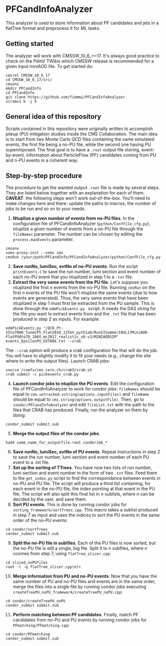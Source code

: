 # PFCandInfoAnalyzer
This analyzer is used to store information about PF candidates and jets in a flatTree format and preprocess it for ML tasks.

## Getting started
The analyzer will work with CMSSW_10_6_>=17. It's always good practice to check on the PdmV TWikis which CMSSW release is recommended for a given input miniAOD file. To get started do:

```shell
cmsrel CMSSW_10_6_17
cd CMSSW_10_6_17/src/
cmsenv
mkdir PFCandInfo
cd PFCandInfo
git clone https://github.com/fiemmi/PFCandInfoAnalyzer
scramv1 b -j 5
```
## General idea of this repository
Scripts contained in this repository were originally written to accomplish pileup (PU) mitigation studies inside the CMS Collaboration. The main idea is to start from two Monte Carlo QCD files containing the same simulated events, the first file being a no-PU file, while the second one having PU superimposed. The final goal is to have a `.root` output file storing, event-by-event, information about ParticleFlow (PF) candidates coming from PU and n-PU events in a coherent way.

## Step-by-step procedure
The procedure to get the wanted output `.root` file is made by several steps. They are listed below together with an explanation for each of them.
**CAVEAT**: the following steps won't work out-of-the-box. You'll need to make changes here and there: update the paths to macros, the number of jobs to be run and so on to your needs.

1. **Ntuplize a given number of events from no-PU files**. In the configuration file of PFCandInfoAnalyzer (`python/ConfFile_cfg.py`), ntuplize a given number of events from a no-PU file through the `fileNames` parameter. The number can be chosen by editing the `process.maxEvents` parameter.
```
cmsenv
voms-proxy-init --voms cms
cmsRun /your/path/PFCandInfo/PFCandInfoAnalyzer/python/ConfFile_cfg.py
```
2. **Save runNo, lumiSec, evtNo of no-PU events**. Run the script `printEvents.C` to save the run number, lumi section and event number of each no-PU event that you ntuplized in step 1 to a `.txt` file. 
3. **Extract the very same events from the PU file**. Let's suppose you ntuplized the first *n* events from the no-PU file. Running `cmsRun` on the first *n* events of the PU file won't ntuplize the same events (due to how events are generated). Thus, the very same events that have been ntuplized in step 1 must first be extracted from the PU sample. This is done through the `edmPickEvents.py ` script. It needs the DAS string for the file you want to extract events from and the `.txt` file that has been produced in step 2 as inputs. For example:
```
edmPickEvents.py "/QCD_Pt-15to7000_TuneCP5_Flat2018_13TeV_pythia8/RunIISummer19UL17MiniAOD-FlatPU0to70_106X_mc2017_realistic_v6-v3/MINIAODSIM" events_EpsilonPU_EXT80k.txt --crab
```
The `--crab` option will produce a crab configuration file that will do the job. You will have to slightly modify it to fit your needs (e.g., change the site where to write the output files). Launch CRAB jobs:
```
source /cvmfs/cms.cern.ch/crab3/crab.sh
crab submit -c pickevents_crab.py
```
4. **Launch condor jobs to ntuplize the PU events**. Edit the configuration file of PFCandInfoAnalyzer to work for condor jobs: `fileNames` should be equal to `cms.untracked.vstring(options.inputFiles)` and `fileName` should be equal to `cms.string(options.outputFile)`. Then, go to `condor/PFCandInfoAnalyzer` and edit `fileList.txt` with the path to the files that CRAB has produced. Finally, run the analyzer on them by doing:
```
condor_submit submit.sub
```
5. **Merge the output files of the condor jobs**.
```
hadd some_name_for_outputfile.root condorJob_*
```
6. **Save runNo, lumiSec, evtNo of PU events**. Repeat instructions in step 2 to save the run number, lumi section and event number of each PU event to a .txt file.
7. **Set up the sorting of TTrees**. You have now two lists of run number, lumi section and event number in the form of two `.txt` files. Feed them to the `get_index.py` script to find the correspondance between events in no-PU and PU file. The script will produce a third list containing, for each event in the no-PU file, the index pointing at that event in the PU file. The script will also split this final list in *n* sublists, where *n* can be decided by the user, and save them.
8. **Sort PU events**. This is done by running condor jobs for `sorting_framework/sortTrees.cpp`. This macro takes a sublist produced in step 7 as input and uses the indices to sort the PU events in the same order of the no-PU events:
```
cd condor/sortTrees
condor_submit submit.sub
```
9. **Split the no-PU file in subfiles**. Each of the PU files is now sorted, but the no-PU file is still a single, big file. Split it to *n* subfiles, where *n* ccomes from step 7, using `flatTree_slicer.cpp`:
```
cd sliced_noPUfiles
root -l -q flatTree_slicer.cpp(n)+
```
10. **Merge information from PU and no-PU events**. Now that you have the same number of PU and no-PU files and events are in the same order, merge the files into a single file by running condor jobs executing `createTreePU_noPU_framework/createTreePU_noPU.cpp`:
```
cd condor/createTreePU_noPU
condor_submit submit.sub
```
11. **Perform matching between PF candidates**. Finally, match PF candidates from no-PU and PU events by running condor jobs for `PFmatching/PFmatching.cpp`:
```
cd condor/PFmatching
condor_submit submit.sub
```
